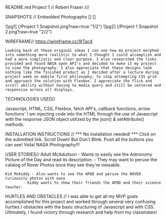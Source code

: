 
README.md
Project 1 // Robert Fraser ///


SNAPSHOTS //
Embedded Photographs []   []

![pg1] (/Project 1 Snapshot.png?raw=true "1/2")
![pg2] (/Project 1 Snapshot 2.png?raw=true "2/2")



WIREFRAME//
https://wireframe.cc/9lTac4

	Looking back at these original ideas I can see how my project morphed into something more realistic to what I thought I could accomplish and had a more simplistic and clear purpose. I also researched the links provided and found NASA open API's and decided to make it my project to view the photography. I also appreciate that these designs look nothing like the finished product as I decided after a lecture during project week on mobile first philosophy, to stop attempting CSS grid and approach the solution with Flexbox. I appreciate the flick and scroll ability without having to media query and still be centered and responsive across all displays. 


TECHNOLOGIES USED//

Javascript, HTML, CSS, Flexbox, fetch API's, callback functions, arrow functions'
	I am injecting code into the HTML through the use of Javascript with the response JSON object utilized 
	by the json() & setAttribute() methods.

INSTALLATION INSTRUCTIONS //
 *** No installation needed! ***
	Click on the submitted link.
	Scroll Down! But Don't Blink.
	Push all the buttons you can see!
	Voila! NASA Photography!!!


USER STORIES//
	Adult McAdultson - Wants to easily see the Astronomy Picture of the Day and read its description. 
	  		- They may want to peruse the catalog of Rover Photos once they see they're viewable.

	Kid McKiddy - Also wants to see the APOD and peruse the ROVER Curiousity photos with ease
	   	    - Kiddy wants to show their friends the APOD and their science teacher.

HURTLES AND  OBSTACLES //
	I was able to get all my MVP goals accomplished for this project and worked through several very confusing hurtles / obstacles with the basic structuring of Javascript and with CSS. Ultimately, I found victory through research and help from my classmates! 
	
